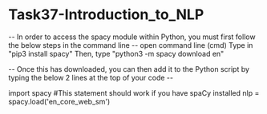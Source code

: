 # Task37-Introduction_to_NLP

-- In order to access the spacy module within Python, you must first follow the below steps in the command line --
open command line (cmd)
Type in "pip3 install spacy"
Then, type "python3 -m spacy download en"

-- Once this has downloaded, you can then add it to the Python script by typing the below 2 lines at the top of your code --

import spacy #This statement should work if you have spaCy installed 
nlp = spacy.load('en_core_web_sm')
